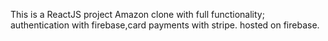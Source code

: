 This is a ReactJS project Amazon clone with full functionality; authentication with firebase,card payments with stripe. hosted on firebase.
